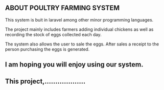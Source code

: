 

## ABOUT POULTRY FARMING SYSTEM

This system is buit in laravel among other minor programming languages.

The project mainly includes farmers adding individual chickens as well as recording the stock of eggs collected each day. 

The system also allows the user to sale the eggs. After sales a receipt to the person purchasing the eggs is generated. 



## I am hoping you will enjoy using our system. 



## This project,...................
